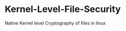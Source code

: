 Kernel-Level-File-Security
==========================

Native Kernel level Cryptography of files in linux